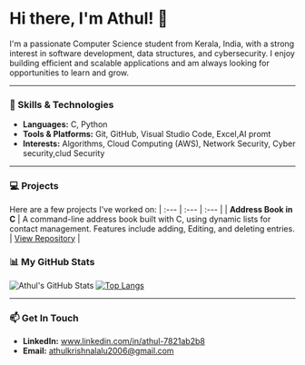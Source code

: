 # Hi there, I'm Athul! 👋

I'm a passionate Computer Science student from Kerala, India, with a strong interest in software development, data structures, and cybersecurity. I enjoy building efficient and scalable applications and am always looking for opportunities to learn and grow.

---

### 🔧 Skills & Technologies

-   **Languages:** C, Python
-   **Tools & Platforms:** Git, GitHub, Visual Studio Code, Excel,AI promt
-   **Interests:** Algorithms, Cloud Computing (AWS), Network Security, Cyber security,clud Security

---

### 💻 Projects

Here are a few projects I've worked on:
| :--- | :--- | :--- |
| **Address Book in C** | A command-line address book built with C, using dynamic lists for contact management. Features include adding, Editing, and deleting entries. | [View Repository](https://github.com/SpikIKid/address-book-project) |

### 📊 My GitHub Stats

![Athul's GitHub Stats](https://github-readme-stats.vercel.app/api?username=SpikIKid&show_icons=true&theme=radical&hide_border=true)
[![Top Langs](https://github-readme-stats.vercel.app/api/top-langs/?username=SpikIKid&layout=compact&theme=radical&hide_border=true)](https://github.com/anuraghazra/github-readme-stats)

---

### 📫 Get In Touch

-   **LinkedIn:** www.linkedin.com/in/athul-7821ab2b8
-   **Email:** athulkrishnalalu2006@gmail.com

